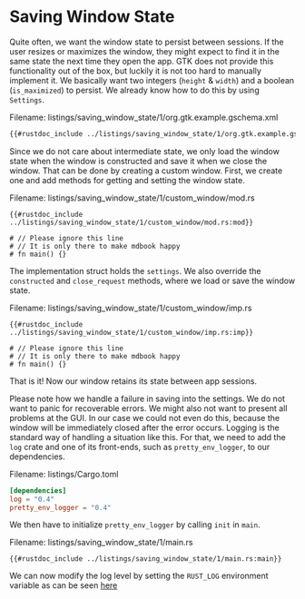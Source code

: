 # Saving Window State

Quite often, we want the window state to persist between sessions.
If the user resizes or maximizes the window, they might expect to find it in the same state the next time they open the app.
GTK does not provide this functionality out of the box, but luckily it is not too hard to manually implement it.
We basically want two integers (`height` & `width`) and a boolean (`is_maximized`) to persist.
We already know how to do this by using `Settings`.

<span class="filename">Filename: listings/saving_window_state/1/org.gtk.example.gschema.xml</span>

```xml
{{#rustdoc_include ../listings/saving_window_state/1/org.gtk.example.gschema.xml}}
```

Since we do not care about intermediate state, we only load the window state when the window is constructed and save it when we close the window.
That can be done by creating a custom window.
First, we create one and add methods for getting and setting the window state.

<span class="filename">Filename: listings/saving_window_state/1/custom_window/mod.rs</span>

```rust,no_run
{{#rustdoc_include ../listings/saving_window_state/1/custom_window/mod.rs:mod}}

# // Please ignore this line
# // It is only there to make mdbook happy
# fn main() {}
```

The implementation struct holds the `settings`.
We also override the `constructed` and `close_request` methods, where we load or save the window state. 

<span class="filename">Filename: listings/saving_window_state/1/custom_window/imp.rs</span>

```rust,no_run
{{#rustdoc_include ../listings/saving_window_state/1/custom_window/imp.rs:imp}}

# // Please ignore this line
# // It is only there to make mdbook happy
# fn main() {}
```

That is it!
Now our window retains its state between app sessions.

Please note how we handle a failure in saving into the settings.
We do not want to panic for recoverable errors.
We might also not want to present all problems at the GUI.
In our case we could not even do this, because the window will be immediately closed after the error occurs.
Logging is the standard way of handling a situation like this.
For that, we need to add the `log` crate and one of its front-ends, such as `pretty_env_logger`, to our dependencies.

<span class="filename">Filename: listings/Cargo.toml</span>

```toml
[dependencies]
log = "0.4"
pretty_env_logger = "0.4"
```

We then have to initialize `pretty_env_logger` by calling `init` in `main`.

<span class="filename">Filename: listings/saving_window_state/1/main.rs</span>

```rust,no_run
{{#rustdoc_include ../listings/saving_window_state/1/main.rs:main}}
```

We can now modify the log level by setting the `RUST_LOG` environment variable as can be seen [here](https://docs.rs/env_logger/latest/env_logger/)
